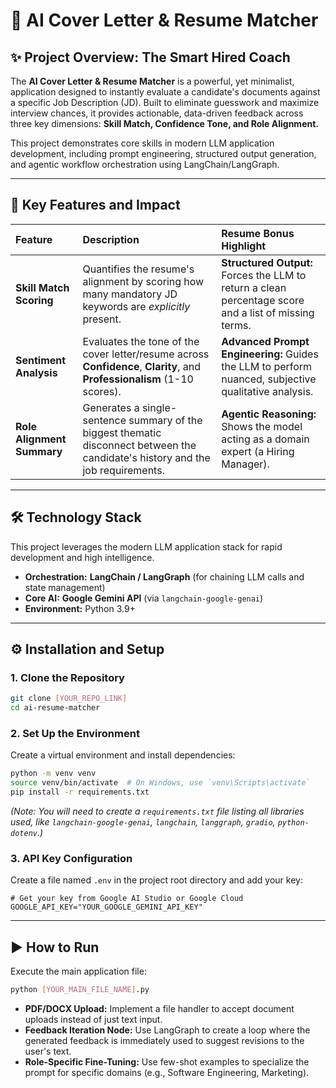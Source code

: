 

# 💼 AI Cover Letter & Resume Matcher

## ✨ Project Overview: The Smart Hired Coach

The **AI Cover Letter & Resume Matcher** is a powerful, yet minimalist, application designed to instantly evaluate a candidate's documents against a specific Job Description (JD). Built to eliminate guesswork and maximize interview chances, it provides actionable, data-driven feedback across three key dimensions: **Skill Match, Confidence Tone, and Role Alignment.**

This project demonstrates core skills in modern LLM application development, including prompt engineering, structured output generation, and agentic workflow orchestration using LangChain/LangGraph.

-----

## 🚀 Key Features and Impact

| Feature | Description | Resume Bonus Highlight |
| :--- | :--- | :--- |
| **Skill Match Scoring** | Quantifies the resume's alignment by scoring how many mandatory JD keywords are *explicitly* present. | **Structured Output:** Forces the LLM to return a clean percentage score and a list of missing terms. |
| **Sentiment Analysis** | Evaluates the tone of the cover letter/resume across **Confidence**, **Clarity**, and **Professionalism** (1-10 scores). | **Advanced Prompt Engineering:** Guides the LLM to perform nuanced, subjective qualitative analysis. |
| **Role Alignment Summary** | Generates a single-sentence summary of the biggest thematic disconnect between the candidate's history and the job requirements. | **Agentic Reasoning:** Shows the model acting as a domain expert (a Hiring Manager). |

-----

## 🛠️ Technology Stack

This project leverages the modern LLM application stack for rapid development and high intelligence.

  * **Orchestration:** **LangChain / LangGraph** (for chaining LLM calls and state management)
  * **Core AI:** **Google Gemini API** (via `langchain-google-genai`)
  * **Environment:** Python 3.9+

-----

## ⚙️ Installation and Setup

### 1\. Clone the Repository

```bash
git clone [YOUR_REPO_LINK]
cd ai-resume-matcher
```

### 2\. Set Up the Environment

Create a virtual environment and install dependencies:

```bash
python -m venv venv
source venv/bin/activate  # On Windows, use `venv\Scripts\activate`
pip install -r requirements.txt
```

*(Note: You will need to create a `requirements.txt` file listing all libraries used, like `langchain-google-genai`, `langchain`, `langgraph`, `gradio`, `python-dotenv`.)*

### 3\. API Key Configuration

Create a file named `.env` in the project root directory and add your key:

```
# Get your key from Google AI Studio or Google Cloud
GOOGLE_API_KEY="YOUR_GOOGLE_GEMINI_API_KEY"
```

-----

## ▶️ How to Run

Execute the main application file:

```bash
python [YOUR_MAIN_FILE_NAME].py
```
  * **PDF/DOCX Upload:** Implement a file handler to accept document uploads instead of just text input.
  * **Feedback Iteration Node:** Use LangGraph to create a loop where the generated feedback is immediately used to suggest revisions to the user's text.
  * **Role-Specific Fine-Tuning:** Use few-shot examples to specialize the prompt for specific domains (e.g., Software Engineering, Marketing).
